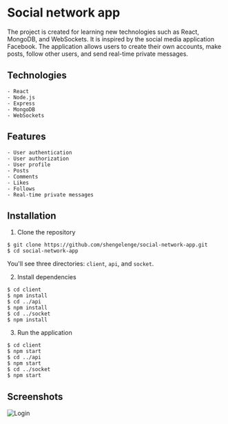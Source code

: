 # Social network app

The project is created for learning new technologies such as React, MongoDB, and WebSockets. It is inspired by the social media application Facebook. The application allows users to create their own accounts, make posts, follow other users, and send real-time private messages.

## Technologies

    - React
    - Node.js
    - Express
    - MongoDB
    - WebSockets

## Features

    - User authentication
    - User authorization
    - User profile
    - Posts
    - Comments
    - Likes
    - Follows
    - Real-time private messages

## Installation

1. Clone the repository

```
$ git clone https://github.com/shengelenge/social-network-app.git
$ cd social-network-app
```

You'll see three directories: `client`, `api`, and `socket`.

2. Install dependencies

```
$ cd client
$ npm install
$ cd ../api
$ npm install
$ cd ../socket
$ npm install
```

3. Run the application

```
$ cd client
$ npm start
$ cd ../api
$ npm start
$ cd ../socket
$ npm start
```

## Screenshots

![Login]()
